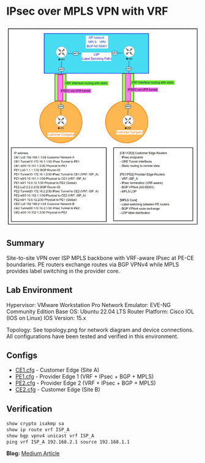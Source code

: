 # IPsec over MPLS VPN with VRF

![Topology](topology.jpg)

## Summary

Site-to-site VPN over ISP MPLS backbone with VRF-aware IPsec at PE-CE boundaries. PE routers exchange routes via BGP VPNv4 while MPLS provides label switching in the provider core.

## Lab Environment

Hypervisor: VMware Workstation Pro
Network Emulator: EVE-NG Community Edition
Base OS: Ubuntu 22.04 LTS
Router Platform: Cisco IOL (IOS on Linux)
IOS Version: 15.x

Topology:
See topology.png for network diagram and device connections.
All configurations have been tested and verified in this environment.

## Configs

- [CE1.cfg](CE1.cfg) - Customer Edge (Site A)
- [PE1.cfg](PE1.cfg) - Provider Edge 1 (VRF + IPsec + BGP + MPLS)
- [PE2.cfg](PE2.cfg) - Provider Edge 2 (VRF + IPsec + BGP + MPLS)
- [CE2.cfg](CE2.cfg) - Customer Edge (Site B)

## Verification

```
show crypto isakmp sa
show ip route vrf ISP_A
show bgp vpnv4 unicast vrf ISP_A
ping vrf ISP_A 192.168.2.1 source 192.168.1.1
```

**Blog:** [Medium Article](link)
